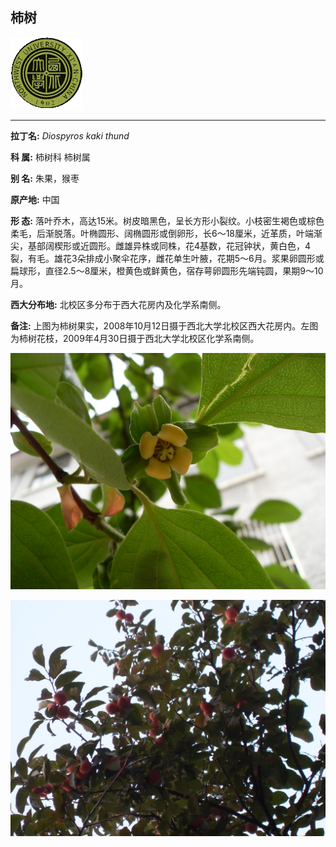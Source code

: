 ## 柿树

![西北大学校园网络植物志](../JPG/nwu.gif)

---

**拉丁名:**  _Diospyros kaki thund_

**科 属:** 柿树科 柿树属

**别 名:** 朱果，猴枣

**原产地:** 中国

**形  态:** 落叶乔木，高达15米。树皮暗黑色，呈长方形小裂纹。小枝密生褐色或棕色柔毛，后渐脱落。叶椭圆形、阔椭圆形或倒卵形，长6～18厘米，近革质，叶端渐尖，基部阔楔形或近圆形。雌雄异株或同株，花4基数，花冠钟状，黄白色，4裂，有毛。雄花3朵排成小聚伞花序，雌花单生叶腋，花期5～6月。浆果卵圆形或扁球形，直径2.5～8厘米，橙黄色或鲜黄色，宿存萼卵圆形先端钝圆，果期9～10月。　　

**西大分布地:** 北校区多分布于西大花房内及化学系南侧。 

**备注:** 上图为柿树果实，2008年10月12日摄于西北大学北校区西大花房内。左图为柿树花枝，2009年4月30日摄于西北大学北校区化学系南侧。

![柿树](../JPG/柿树1.JPG) 

![柿树](../JPG/柿树2.JPG) 

